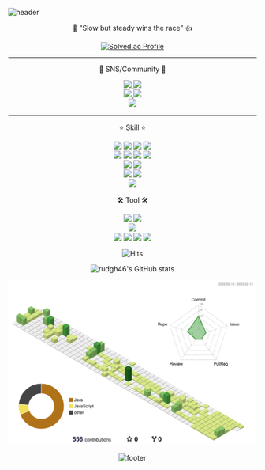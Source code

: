 ![header](https://capsule-render.vercel.app/api?type=waving&color=timeGradient&height=300&section=header&text=경호's%20Github&fontSize=90&animation=twinkling&fontAlignY=38&desc=The%20target%20Domain%20:%20Backend&descAlignY=51&descAlign=62)

<p align='center'> 💪 "Slow but steady wins the race" 👍 </p>

<div align=center>

[![Solved.ac Profile](http://mazassumnida.wtf/api/v2/generate_badge?boj=rudgh46)](https://solved.ac/rudgh46/)

</div>

---

<p align='center'> 👋 SNS/Community 👋 </p>
<p align='center'>
  <a href="https://rudgh46.github.io/">
    <img src="https://img.shields.io/badge/DevBlog-222222?logo=Blogger&logoColor=white"/>
  </a>
  <a href="https://marmalade-grin-120.notion.site/Junior-Backend-Developer-2a5aae463eb6442f83d6fa82f703adb5">
    <img src="https://img.shields.io/badge/Portfolio-000000?logo=Notion&logoColor=white"/>
  </a> <br>
  <a href="https://www.youtube.com/channel/UC3rbQ_9VfPQngSEKdL8ki0g">
    <img src="https://img.shields.io/badge/Youtube-FF0000?logo=Youtube&logoColor=white"/>
  </a>
  <a href="mailto:rudgh46@gmail.com">
    <img src="https://img.shields.io/badge/Gmail-EA4335?logo=Gmail&logoColor=white"/>
  </a> <br>
  <a href="https://rudgh46.tistory.com/">
    <img src="https://img.shields.io/badge/Tistory-000000?logo=Tistory&logoColor=white"/>
  </a> <br>
  
</p>

---

<p align='center'> ⭐ Skill ⭐ </p>
<p align='center'>
  <img src="https://img.shields.io/badge/JAVA-000000?style=flat-square&logo=Java&logoColor=white"/>
  <img src="https://img.shields.io/badge/Spring-6DB33F?style=flat-square&logo=Spring&logoColor=white"/>
  <img src="https://img.shields.io/badge/SpringBoot-6DB33F?style=flat-square&logo=Spring Boot&logoColor=white"/>
  <img src="https://img.shields.io/badge/JPA-59666C?style=flat-square&logo=Hibernate&logoColor=white"/>
  <br>
  <img src="https://img.shields.io/badge/Vue.js-4FC08D?style=flat-square&logo=Vue.js&logoColor=white"/>
  <img src="https://img.shields.io/badge/JavaScript-F7DF1E?style=flat-square&logo=JavaScript&logoColor=black"/>
  <img src="https://img.shields.io/badge/HTML5-E34F26?style=flat-square&logo=HTML5&logoColor=white"/>
  <img src="https://img.shields.io/badge/CSS3-1572B6?style=flat-square&logo=CSS3&logoColor=white"/>
  <br>
  <img src="https://img.shields.io/badge/MySQL-4479A1?logo=MySQL&logoColor=white"/>
  <img src="https://img.shields.io/badge/MariaDB-003545?logo=MariaDB&logoColor=white"/>
  <br>
  <img src="https://img.shields.io/badge/Docker-2496ED?logo=Docker&logoColor=white"/>
  <img src="https://img.shields.io/badge/Jenkins-D24939?logo=Jenkins&logoColor=white"/>
  <br>
  <img src="https://img.shields.io/badge/Markdown-000000?logo=Markdown&logoColor=white"/>
</p>

<p align='center'> 🛠 Tool 🛠 </p>
<p align='center'>
  <img src="https://img.shields.io/badge/Eclipse-2C2255?logo=Eclipse IDE&logoColor=white"/>
  <img src="https://img.shields.io/badge/IntelliJ-000000?logo=IntelliJ IDEA&logoColor=white"/>
  <br>
  <img src="https://img.shields.io/badge/Visual Studio Code-007ACC?logo=Visual Studio Code&logoColor=white"/>
  <br>
  <img src="https://img.shields.io/badge/Mattermost-0058CC?logo=Mattermost&logoColor=white"/>
  <img src="https://img.shields.io/badge/Git-F05032?logo=Git&logoColor=white"/>
  <img src="https://img.shields.io/badge/Jira-0052CC?logo=Jira&logoColor=white"/>
  <img src="https://img.shields.io/badge/Notion-000000?logo=Notion&logoColor=white"/>
  <br>
</p>

<div align=center>

![Hits](https://hits.seeyoufarm.com/api/count/incr/badge.svg?url=https%3A%2F%2Fgithub.com%2Frudgh46%2F&count_bg=%2379C83D&title_bg=%23555555&icon=apachespark.svg&icon_color=%23E7E7E7&title=Github&edge_flat=false)

![rudgh46's GitHub stats](https://github-readme-stats.vercel.app/api?username=rudgh46&show_icons=true&theme=nord&count_private=true&include_all_commits=false&hide_border=true)

![](./profile-3d-contrib/profile-green-animate.svg)
  
![footer](https://capsule-render.vercel.app/api?section=footer&type=waving&color=timeGradient)

</div>
